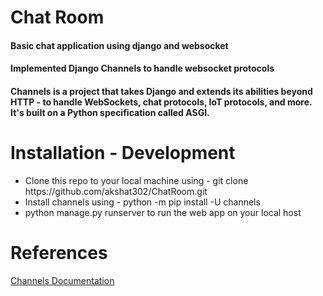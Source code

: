 <h1>Chat Room</h1>

<h4>Basic chat application using django and websocket</h4>
<h4>Implemented Django Channels to handle websocket protocols</h4>
<h4> Channels is a project that takes Django and extends its abilities beyond HTTP - to handle WebSockets, chat protocols, IoT protocols, and more. It's built on a Python specification called ASGI.</h4>



<h1>Installation - Development </h1>
<ul>
    <li> Clone this repo to your local machine using - git clone https://github.com/akshat302/ChatRoom.git </li>
    <li> Install channels using - python -m pip install -U channels </li>
    <li> python manage.py runserver to run the web app on your local host </li>
</ul>

<h1>References</h1>
<a href='https://channels.readthedocs.io/en/stable/index.html'>Channels Documentation</a>
